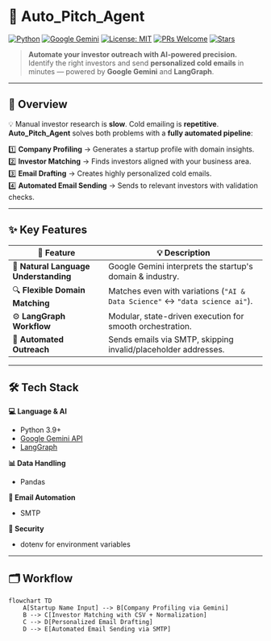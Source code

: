 # 🚀 Auto_Pitch_Agent

[![Python](https://img.shields.io/badge/Python-3.9+-3776AB?logo=python&logoColor=white)](https://www.python.org/)
[![Google Gemini](https://img.shields.io/badge/Google-Gemini-4285F4?logo=google&logoColor=white)](https://ai.google.dev/)
[![License: MIT](https://img.shields.io/badge/License-MIT-yellow.svg)](LICENSE)
[![PRs Welcome](https://img.shields.io/badge/PRs-Welcome-brightgreen.svg)](#-contributions)
[![Stars](https://img.shields.io/github/stars/your-username/Auto_Pitch_Agent?style=social)](https://github.com/your-username/Auto_Pitch_Agent/stargazers)

> **Automate your investor outreach with AI-powered precision.**  
> Identify the right investors and send **personalized cold emails** in minutes — powered by **Google Gemini** and **LangGraph**.

---

## 📌 Overview

💡 Manual investor research is **slow**. Cold emailing is **repetitive**.  
**Auto_Pitch_Agent** solves both problems with a **fully automated pipeline**:

1️⃣ **Company Profiling** → Generates a startup profile with domain insights.  
2️⃣ **Investor Matching** → Finds investors aligned with your business area.  
3️⃣ **Email Drafting** → Creates highly personalized cold emails.  
4️⃣ **Automated Email Sending** → Sends to relevant investors with validation checks.

---

## ✨ Key Features

| 🚀 Feature | 💡 Description |
|------------|----------------|
| 🧠 **Natural Language Understanding** | Google Gemini interprets the startup's domain & industry. |
| 🔍 **Flexible Domain Matching** | Matches even with variations (`"AI & Data Science"` ↔ `"data science ai"`). |
| ⚙ **LangGraph Workflow** | Modular, state-driven execution for smooth orchestration. |
| 📧 **Automated Outreach** | Sends emails via SMTP, skipping invalid/placeholder addresses. |

---

## 🛠 Tech Stack

**💻 Language & AI**  
- Python 3.9+  
- [Google Gemini API](https://ai.google.dev/)  
- [LangGraph](https://www.langchain.com/langgraph)  

**📊 Data Handling**  
- Pandas  

**📨 Email Automation**  
- SMTP  

**🔐 Security**  
- dotenv for environment variables  

---

## 🗂 Workflow

```mermaid
flowchart TD
    A[Startup Name Input] --> B[Company Profiling via Gemini]
    B --> C[Investor Matching with CSV + Normalization]
    C --> D[Personalized Email Drafting]
    D --> E[Automated Email Sending via SMTP]


